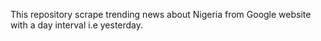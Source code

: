 This repository scrape trending news about Nigeria from Google website with a day interval i.e yesterday.